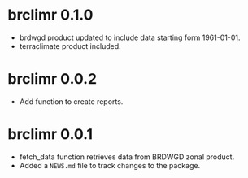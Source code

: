 # brclimr 0.1.0

* brdwgd product updated to include data starting form 1961-01-01.
* terraclimate product included.

# brclimr 0.0.2

* Add function to create reports.

# brclimr 0.0.1

* fetch_data function retrieves data from BRDWGD zonal product.
* Added a `NEWS.md` file to track changes to the package.

